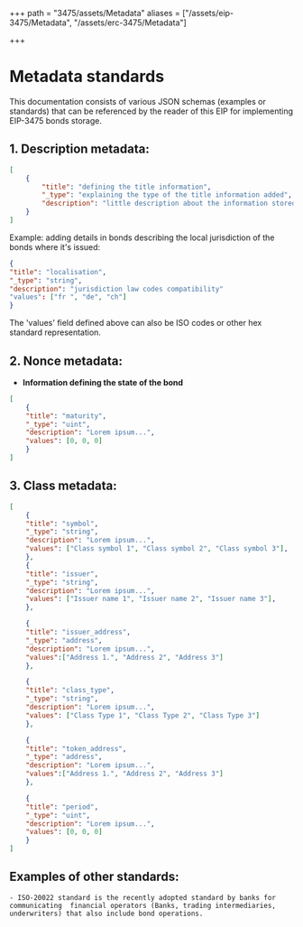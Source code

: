 +++
path = "3475/assets/Metadata"
aliases = ["/assets/eip-3475/Metadata", "/assets/erc-3475/Metadata"]

+++
# Metadata  standards

This documentation consists of various JSON schemas (examples or standards) that can be referenced by the reader of this EIP for implementing EIP-3475 bonds storage.

## 1. Description metadata:

````json
[
    {
        "title": "defining the title information",
        "_type": "explaining the type of the title information added",
        "description": "little description about the information stored in  the bond",
    }
]
````

Example: adding details in bonds describing the local jurisdiction of the bonds where it's issued:

````json
{
"title": "localisation",
"_type": "string",
"description": "jurisdiction law codes compatibility"
"values": ["fr ", "de", "ch"]
}
````

The 'values' field defined above can also be ISO codes or other hex standard representation.

## 2. Nonce metadata:

* **Information defining the state of the bond**

````json
[	
	{	
	"title": "maturity",
	"_type": "uint",
	"description": "Lorem ipsum...",
	"values": [0, 0, 0]
	}
]
````

## 3. Class metadata:

````json
[ 
	{	
	"title": "symbol",
	"_type": "string",
	"description": "Lorem ipsum...",
	"values": ["Class symbol 1", "Class symbol 2", "Class symbol 3"],
	},
	{	
	"title": "issuer",
	"_type": "string",
	"description": "Lorem ipsum...",
	"values": ["Issuer name 1", "Issuer name 2", "Issuer name 3"],
	},

	{	
	"title": "issuer_address",
	"_type": "address",
	"description": "Lorem ipsum...",
	"values":["Address 1.", "Address 2", "Address 3"]
	},

	{	
	"title": "class_type",
	"_type": "string",
	"description": "Lorem ipsum...",
	"values": ["Class Type 1", "Class Type 2", "Class Type 3"]
	},

	{	
	"title": "token_address",
	"_type": "address",
	"description": "Lorem ipsum...",
	"values":["Address 1.", "Address 2", "Address 3"]
	},

	{	
	"title": "period",
	"_type": "uint",
	"description": "Lorem ipsum...",
	"values": [0, 0, 0]
	}
]
````

## Examples of other standards:

    - ISO-20022 standard is the recently adopted standard by banks for communicating  financial operators (Banks, trading intermediaries, underwriters) that also include bond operations. 
    
